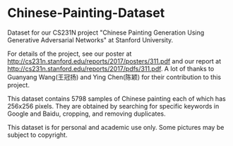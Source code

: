 # Chinese-Painting-Dataset
Dataset for our CS231N project "Chinese Painting Generation Using Generative Adversarial Networks" at Stanford University.

For details of the project, see our poster at http://cs231n.stanford.edu/reports/2017/posters/311.pdf and our report at http://cs231n.stanford.edu/reports/2017/pdfs/311.pdf. A lot of thanks to Guanyang Wang(王冠扬) and Ying Chen(陈颖) for their contribution to this project.

This dataset contains 5798 samples of Chinese painting each of which has 256x256 pixels. They are obtained by searching for specific keywords in Google and Baidu, cropping, and removing duplicates. 

This dataset is for personal and academic use only. Some pictures may be subject to copyright.
